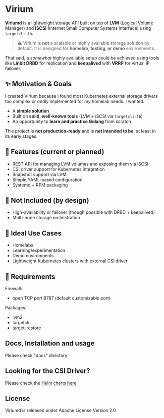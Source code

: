 # Virium

**Viriumd** is a lightweight storage API built on top of **LVM** (Logical Volume Manager) and **iSCSI** (Internet Small Computer Systems Interface) using `targetcli-fb`.

> ⚠️ Virium is **not** a scalable or highly available storage solution by default. It is designed for **homelab, testing, or demo** environments.

That said, a *somewhat* highly available setup could be achieved using tools like **Linbit DRBD** for replication and **keepalived** with **VRRP** for virtual IP failover.

## ✨ Motivation & Goals

I created Virium because I found most Kubernetes external storage drivers too complex or oddly implemented for my homelab needs. I wanted:

- A **simple solution**
- Built on **solid, well-known tools** (LVM + iSCSI via `targetcli-fb`)
- An opportunity to **learn and practice Golang** from scratch

This project is **not production-ready** and is **not intended to be**, at least in its early stages.

## 🔧 Features (current or planned)

- REST API for managing LVM volumes and exposing them via iSCSI
- CSI driver support for Kubernetes integration
- Snapshot support via LVM
- Simple YAML-based configuration
- Systemd + RPM packaging

## 🚫 Not Included (by design)

- High-availability or failover (though possible with DRBD + keepalived)
- Multi-node storage orchestration

## 🧪 Ideal Use Cases

- Homelabs
- Learning/experimentation
- Demo environments
- Lightweight Kubernetes clusters with external CSI driver

## 🚀 Requirements

Firewall:
 - open TCP port 8787 (default customizable port)

Packages:
 - lvm2
 - targetcli
 - target-restore

## Docs, Installation and usage

Please check "docs" directory

## Looking for the CSI Driver?

Please check the [Helm charts here](https://github.com/virer/virium-helm-repo/tree/main)

## License

Viriumd is released under Apache License Version 2.0